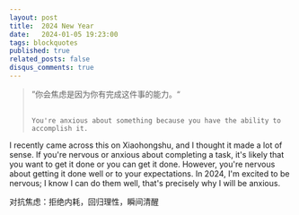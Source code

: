 ```yaml
---
layout: post
title:  2024 New Year
date:   2024-01-05 19:23:00
tags: blockquotes
published: true
related_posts: false
disqus_comments: true
---
```


<blockquote>
    ”你会焦虑是因为你有完成这件事的能力。“ <br><br>

    You're anxious about something because you have the ability to accomplish it.
</blockquote>

I recently came across this on Xiaohongshu, and I thought it made a lot of sense. If you're nervous or anxious about completing a task, it's likely that you want to get it done or you can get it done. However, you're nervous about getting it done well or to your expectations. In 2024, I'm excited to be nervous; I know I can do them well, that's precisely why I will be anxious. 

对抗焦虑：拒绝内耗，回归理性，瞬间清醒